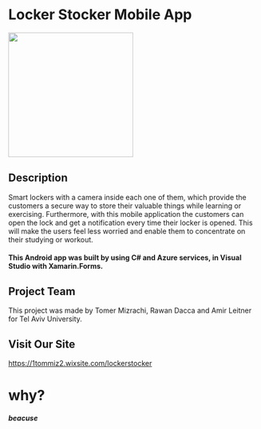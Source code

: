 # Locker Stocker Mobile App

<img src="https://user-images.githubusercontent.com/72312417/131371494-592f4142-7763-49b6-adae-5372d2d3a5de.JPG" width="250" />






## Description

Smart lockers with a camera inside each one of them, which provide the customers a secure way to store their valuable things while learning or exercising. Furthermore, with this mobile application the customers can open the lock and get a notification every time their locker is opened. This will make the users feel less worried and enable them to concentrate on their studying or workout.

#### This Android app was built by using C# and Azure services, in Visual Studio with Xamarin.Forms.

## Project Team

This project was made by Tomer Mizrachi, Rawan Dacca and Amir Leitner for Tel Aviv University.

## Visit Our Site
https://1tommiz2.wixsite.com/lockerstocker


# why?
##### beacuse

